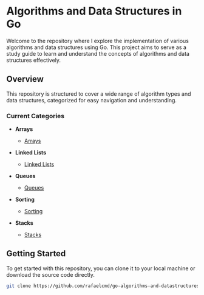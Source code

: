 # Algorithms and Data Structures in Go

Welcome to the repository where I explore the implementation of various algorithms and data structures using Go. This project aims to serve as a study guide to learn and understand the concepts of algorithms and data structures effectively.

## Overview

This repository is structured to cover a wide range of algorithm types and data structures, categorized for easy navigation and understanding.

### Current Categories

- **Arrays**
    - [Arrays](/arrays/)

- **Linked Lists**
    - [Linked Lists](/linked_lists/)

- **Queues**
    - [Queues](/queues/)

- **Sorting**
  - [Sorting](/sorting/)

- **Stacks**
    - [Stacks](/stacks/)

## Getting Started

To get started with this repository, you can clone it to your local machine or download the source code directly.

```bash
git clone https://github.com/rafaelcmd/go-algorithms-and-datastructures.git
